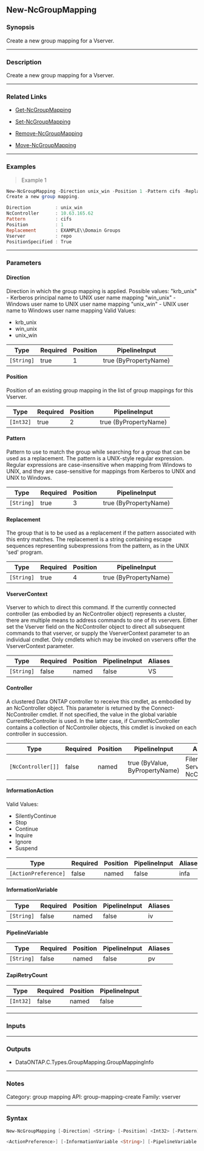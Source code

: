 New-NcGroupMapping
------------------

### Synopsis
Create a new group mapping for a Vserver.

---

### Description

Create a new group mapping for a Vserver.

---

### Related Links
* [Get-NcGroupMapping](Get-NcGroupMapping)

* [Set-NcGroupMapping](Set-NcGroupMapping)

* [Remove-NcGroupMapping](Remove-NcGroupMapping)

* [Move-NcGroupMapping](Move-NcGroupMapping)

---

### Examples
> Example 1

```PowerShell
New-NcGroupMapping -Direction unix_win -Position 1 -Pattern cifs -Replacement 'EXAMPLE\\Domain Groups'
Create a new group mapping.

Direction         : unix_win
NcController      : 10.63.165.62
Pattern           : cifs
Position          : 1
Replacement       : EXAMPLE\\Domain Groups
Vserver           : repo
PositionSpecified : True

```

---

### Parameters
#### **Direction**
Direction in which the group mapping is applied.
Possible values: 
"krb_unix"  - Kerberos principal name to UNIX user name mapping
"win_unix"  - Windows user name to UNIX user name mapping
"unix_win"  - UNIX user name to Windows user name mapping
Valid Values:

* krb_unix
* win_unix
* unix_win

|Type      |Required|Position|PipelineInput        |
|----------|--------|--------|---------------------|
|`[String]`|true    |1       |true (ByPropertyName)|

#### **Position**
Position of an existing group mapping in the list of group mappings for this Vserver.

|Type     |Required|Position|PipelineInput        |
|---------|--------|--------|---------------------|
|`[Int32]`|true    |2       |true (ByPropertyName)|

#### **Pattern**
Pattern to use to match the group while searching for a group that can be used as a replacement. The pattern is a UNIX-style regular expression. Regular expressions are case-insensitive when mapping from Windows to UNIX, and they are case-sensitive for mappings from Kerberos to UNIX and UNIX to Windows.

|Type      |Required|Position|PipelineInput        |
|----------|--------|--------|---------------------|
|`[String]`|true    |3       |true (ByPropertyName)|

#### **Replacement**
The group that is to be used as a replacement if the pattern associated with this entry matches. The replacement is a string containing escape sequences representing subexpressions from the pattern, as in the UNIX 'sed' program.

|Type      |Required|Position|PipelineInput        |
|----------|--------|--------|---------------------|
|`[String]`|true    |4       |true (ByPropertyName)|

#### **VserverContext**
Vserver to which to direct this command.  If the currently connected controller (as embodied by an NcController object) represents a cluster, there are multiple means to address commands to one of its vservers.  Either set the Vserver field on the NcController object to direct all subsequent commands to that vserver, or supply the VserverContext parameter to an individual cmdlet.  Only cmdlets which may be invoked on vservers offer the VserverContext parameter.

|Type      |Required|Position|PipelineInput|Aliases|
|----------|--------|--------|-------------|-------|
|`[String]`|false   |named   |false        |VS     |

#### **Controller**
A clustered Data ONTAP controller to receive this cmdlet, as embodied by an NcController object.  This parameter is returned by the Connect-NcController cmdlet.  If not specified, the value in the global variable CurrentNcController is used.  In the latter case, if CurrentNcController contains a collection of NcController objects, this cmdlet is invoked on each controller in succession.

|Type              |Required|Position|PipelineInput                 |Aliases                          |
|------------------|--------|--------|------------------------------|---------------------------------|
|`[NcController[]]`|false   |named   |true (ByValue, ByPropertyName)|Filer<br/>Server<br/>NcController|

#### **InformationAction**

Valid Values:

* SilentlyContinue
* Stop
* Continue
* Inquire
* Ignore
* Suspend

|Type                |Required|Position|PipelineInput|Aliases|
|--------------------|--------|--------|-------------|-------|
|`[ActionPreference]`|false   |named   |false        |infa   |

#### **InformationVariable**

|Type      |Required|Position|PipelineInput|Aliases|
|----------|--------|--------|-------------|-------|
|`[String]`|false   |named   |false        |iv     |

#### **PipelineVariable**

|Type      |Required|Position|PipelineInput|Aliases|
|----------|--------|--------|-------------|-------|
|`[String]`|false   |named   |false        |pv     |

#### **ZapiRetryCount**

|Type     |Required|Position|PipelineInput|
|---------|--------|--------|-------------|
|`[Int32]`|false   |named   |false        |

---

### Inputs

---

### Outputs
* DataONTAP.C.Types.GroupMapping.GroupMappingInfo

---

### Notes
Category: group mapping
API: group-mapping-create
Family: vserver

---

### Syntax
```PowerShell
New-NcGroupMapping [-Direction] <String> [-Position] <Int32> [-Pattern] <String> [-Replacement] <String> [-VserverContext <String>] [-Controller <NcController[]>] [-InformationAction 
```
```PowerShell
<ActionPreference>] [-InformationVariable <String>] [-PipelineVariable <String>] [-ZapiRetryCount <Int32>] [<CommonParameters>]
```
